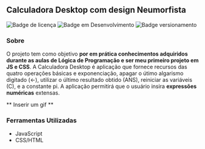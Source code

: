 ## Calculadora Desktop com design Neumorfista

![Badge de licença](http://img.shields.io/static/v1?label=LICENÇA&message=MIT&color=sucess&style=for-the-badge)   ![Badge em Desenvolvimento](http://img.shields.io/static/v1?label=STATUS&message=EM%20DESENVOLVIMENTO&color=yellowgreen&style=for-the-badge)   ![Badge versionamento](http://img.shields.io/static/v1?label=VERSAO&message=1.0&color=sucess&style=for-the-badge)


### Sobre

O projeto tem como objetivo **por em prática conhecimentos adquiridos durante as aulas de Lógica de Programação e ser meu primeiro projeto em JS e CSS**. 
A Calculadora Desktop é aplicação que fornece recursos das quatro operações básicas e exponenciação, apagar o útimo algarismo digitado (<-), utilizar o último resultado obtido (ANS), reiniciar as variáveis (C), e a constante pi. 
A aplicação permitirá que o usuário insira **expressões numéricas** extensas.

** Inserir um gif **

### Ferramentas Utilizadas

- JavaScript
- CSS/HTML
